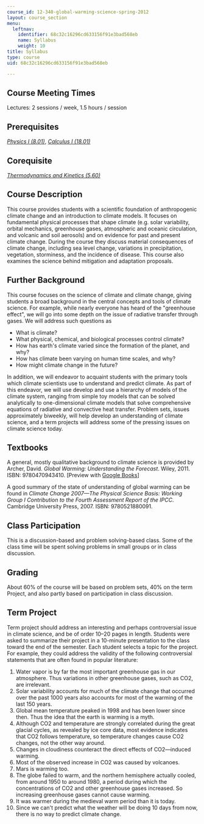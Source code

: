 ```yaml
---
course_id: 12-340-global-warming-science-spring-2012
layout: course_section
menu:
  leftnav:
    identifier: 68c32c16296cd633156f91e3bad568eb
    name: Syllabus
    weight: 10
title: Syllabus
type: course
uid: 68c32c16296cd633156f91e3bad568eb

---
```


Course Meeting Times
--------------------

Lectures: 2 sessions / week, 1.5 hours / session

Prerequisites
-------------

[_Physics I (8.01)_](/courses/physics/8-01sc-physics-i-classical-mechanics-fall-2010/), [_Calculus I (18.01)_](/courses/mathematics/18-01sc-single-variable-calculus-fall-2010/)

Corequisite
-----------

[_Thermodynamics and Kinetics (5.60)_](/courses/chemistry/5-60-thermodynamics-kinetics-spring-2008/)

Course Description
------------------

This course provides students with a scientific foundation of anthropogenic climate change and an introduction to climate models. It focuses on fundamental physical processes that shape climate (e.g. solar variability, orbital mechanics, greenhouse gases, atmospheric and oceanic circulation, and volcanic and soil aerosols) and on evidence for past and present climate change. During the course they discuss material consequences of climate change, including sea level change, variations in precipitation, vegetation, storminess, and the incidence of disease. This course also examines the science behind mitigation and adaptation proposals.

Further Background
------------------

This course focuses on the science of climate and climate change, giving students a broad background in the central concepts and tools of climate science. For example, while nearly everyone has heard of the "greenhouse effect", we will go into some depth on the issue of radiative transfer through gases. We will address such questions as

*   What is climate?
*   What physical, chemical, and biological processes control climate?
*   How has earth's climate varied since the formation of the planet, and why?
*   How has climate been varying on human time scales, and why?
*   How might climate change in the future?

In addition, we will endeavor to acquaint students with the primary tools which climate scientists use to understand and predict climate. As part of this endeavor, we will use develop and use a hierarchy of models of the climate system, ranging from simple toy models that can be solved analytically to one-dimensional climate models that solve comprehensive equations of radiative and convective heat transfer. Problem sets, issues approximately biweekly, will help develop an understanding of climate science, and a term projects will address some of the pressing issues on climate science today.

Textbooks
---------

A general, mostly qualitative background to climate science is provided by Archer, David. _Global Warming: Understanding the Forecast_. Wiley, 2011. ISBN: 9780470943410. \[Preview with [Google Books](http://books.google.com/books?id=z23ObAJ56U8C&pg=PAfrontcover#v=onepage)\]

A good summary of the state of understanding of global warming can be found in _Climate Change 2007—The Physical Science Basis: Working Group I Contribution to the Fourth Assessment Report of the IPCC_. Cambridge University Press, 2007. ISBN: 9780521880091.

Class Participation
-------------------

This is a discussion-based and problem solving-based class. Some of the class time will be spent solving problems in small groups or in class discussion.

Grading
-------

About 60% of the course will be based on problem sets, 40% on the term Project, and also partly based on participation in class discussion.

Term Project
------------

Term project should address an interesting and perhaps controversial issue in climate science, and be of order 10–20 pages in length. Students were asked to summarize their project in a 10-minute presentation to the class toward the end of the semester. Each student selects a topic for the project. For example, they could address the validity of the following controversial statements that are often found in popular literature:

1.  Water vapor is by far the most important greenhouse gas in our atmosphere. Thus variations in other greenhouse gases, such as CO2, are irrelevant.
2.  Solar variability accounts for much of the climate change that occurred over the past 1000 years also accounts for most of the warming of the last 150 years.
3.  Global mean temperature peaked in 1998 and has been lower since then. Thus the idea that the earth is warming is a myth.
4.  Although CO2 and temperature are strongly correlated during the great glacial cycles, as revealed by ice core data, most evidence indicates that CO2 follows temperature, so temperature changes cause CO2 changes, not the other way around.
5.  Changes in cloudiness counteract the direct effects of CO2—induced warming.
6.  Most of the observed increase in CO2 was caused by volcanoes.
7.  Mars is warming too.
8.  The globe failed to warm, and the northern hemisphere actually cooled, from around 1950 to around 1980, a period during which the concentrations of CO2 and other greenhouse gases increased. So increasing greenhouse gases cannot cause warming.
9.  It was warmer during the medieval warm period than it is today.
10.  Since we can't predict what the weather will be doing 10 days from now, there is no way to predict climate change.
